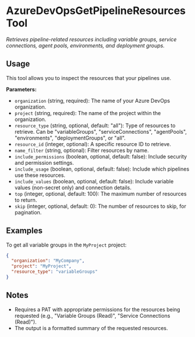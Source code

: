 # AzureDevOpsGetPipelineResourcesTool

*Retrieves pipeline-related resources including variable groups, service connections, agent pools, environments, and deployment groups.*

## Usage

This tool allows you to inspect the resources that your pipelines use.

**Parameters:**
- `organization` (string, required): The name of your Azure DevOps organization.
- `project` (string, required): The name of the project within the organization.
- `resource_type` (string, optional, default: "all"): Type of resources to retrieve. Can be "variableGroups", "serviceConnections", "agentPools", "environments", "deploymentGroups", or "all".
- `resource_id` (integer, optional): A specific resource ID to retrieve.
- `name_filter` (string, optional): Filter resources by name.
- `include_permissions` (boolean, optional, default: false): Include security and permission settings.
- `include_usage` (boolean, optional, default: false): Include which pipelines use these resources.
- `include_values` (boolean, optional, default: false): Include variable values (non-secret only) and connection details.
- `top` (integer, optional, default: 100): The maximum number of resources to return.
- `skip` (integer, optional, default: 0): The number of resources to skip, for pagination.

## Examples

To get all variable groups in the `MyProject` project:

```json
{
  "organization": "MyCompany",
  "project": "MyProject",
  "resource_type": "variableGroups"
}
```

## Notes

- Requires a PAT with appropriate permissions for the resources being requested (e.g., "Variable Groups (Read)", "Service Connections (Read)").
- The output is a formatted summary of the requested resources.